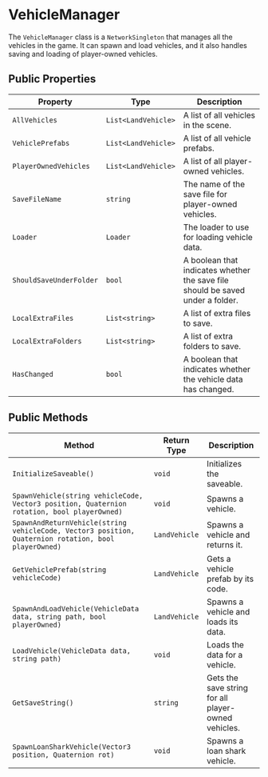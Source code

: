 # VehicleManager

The `VehicleManager` class is a `NetworkSingleton` that manages all the vehicles in the game. It can spawn and load vehicles, and it also handles saving and loading of player-owned vehicles.

## Public Properties

| Property              | Type                  | Description                                      |
| --------------------- | --------------------- | ------------------------------------------------ |
| `AllVehicles`         | `List<LandVehicle>`   | A list of all vehicles in the scene.             |
| `VehiclePrefabs`      | `List<LandVehicle>`   | A list of all vehicle prefabs.                   |
| `PlayerOwnedVehicles` | `List<LandVehicle>`   | A list of all player-owned vehicles.             |
| `SaveFileName`        | `string`              | The name of the save file for player-owned vehicles. |
| `Loader`              | `Loader`              | The loader to use for loading vehicle data.      |
| `ShouldSaveUnderFolder` | `bool`              | A boolean that indicates whether the save file should be saved under a folder. |
| `LocalExtraFiles`     | `List<string>`        | A list of extra files to save.                   |
| `LocalExtraFolders`   | `List<string>`        | A list of extra folders to save.                 |
| `HasChanged`          | `bool`                | A boolean that indicates whether the vehicle data has changed. |

## Public Methods

| Method                                      | Return Type   | Description                                                                    |
| ------------------------------------------- | ------------- | ------------------------------------------------------------------------------ |
| `InitializeSaveable()`                      | `void`        | Initializes the saveable.                                                      |
| `SpawnVehicle(string vehicleCode, Vector3 position, Quaternion rotation, bool playerOwned)` | `void`        | Spawns a vehicle.                                                              |
| `SpawnAndReturnVehicle(string vehicleCode, Vector3 position, Quaternion rotation, bool playerOwned)` | `LandVehicle` | Spawns a vehicle and returns it.                                               |
| `GetVehiclePrefab(string vehicleCode)`      | `LandVehicle` | Gets a vehicle prefab by its code.                                             |
| `SpawnAndLoadVehicle(VehicleData data, string path, bool playerOwned)` | `LandVehicle` | Spawns a vehicle and loads its data.                                           |
| `LoadVehicle(VehicleData data, string path)` | `void`        | Loads the data for a vehicle.                                                  |
| `GetSaveString()`                           | `string`      | Gets the save string for all player-owned vehicles.                            |
| `SpawnLoanSharkVehicle(Vector3 position, Quaternion rot)` | `void`        | Spawns a loan shark vehicle.                                                   |

